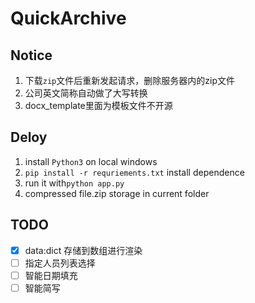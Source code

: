 # QuickArchive
## Notice
1. 下载`zip`文件后重新发起请求，删除服务器内的zip文件
2. 公司英文简称自动做了大写转换
3. docx_template里面为模板文件不开源
## Deloy

1. install `Python3` on local windows
2. `pip install -r requriements.txt` install dependence
3. run it with`python app.py`
4. compressed  file.zip storage in current folder

## TODO
- [x] data:dict 存储到数组进行渲染
- [ ] 指定人员列表选择
- [ ] 智能日期填充
- [ ] 智能简写